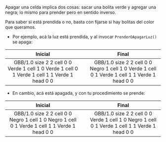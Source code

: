 Apagar una celda implica dos cosas: sacar una bolita verde y agregar una negra; lo mismo para prender pero en sentido inverso.

Para saber si está prendida o no, basta con fijarse si hay bolitas del color que queramos.

* Por ejemplo, acá la luz está prendida, y al invocar `PrenderOApagarLuz()` se apaga:

<table class= "table" style="width:100%">
  <thead>
  <tr>
    <th style="text-align: center">Inicial</th>
    <th style="text-align: center"></th> 
    <th style="text-align: center">Final</th>
  </tr>
  </thead>
  <tbody>
  <tr>
    <td style="text-align: center">  
      <gs-board>
        GBB/1.0
        size 2 2
        cell 0 0 Verde 1
        cell 1 0 Verde 1
        cell 0 1 Verde 1
        cell 1 1 Verde 1
        head 0 0
      </gs-board>
    </td>
    <td style="text-align: center"><i class="fa fa-arrow-right"></i></td> 
    <td style="text-align: center">
      <gs-board>
        GBB/1.0
        size 2 2
        cell 0 0 Negro 1
        cell 1 0 Verde 1
        cell 0 1 Verde 1
        cell 1 1 Verde 1
        head 0 0
      </gs-board>
    </td>
  </tr>
  <tbody>
</table>

* En cambio, acá está apagada, y con tu procedimiento se prende:

<table class= "table" style="width:100%">
  <thead>
  <tr>
    <th style="text-align: center">Inicial</th>
    <th style="text-align: center"></th> 
    <th style="text-align: center">Final</th>
  </tr>
  </thead>
  <tbody>
  <tr>
    <td style="text-align: center">  
      <gs-board>
        GBB/1.0
        size 2 2
        cell 0 0 Negro 1
        cell 1 0 Negro 1
        cell 0 1 Verde 1
        cell 1 1 Verde 1
        head 0 0
      </gs-board>
    </td>
    <td style="text-align: center"><i class="fa fa-arrow-right"></i></td> 
    <td style="text-align: center">
      <gs-board>
        GBB/1.0
        size 2 2
        cell 0 0 Verde 1
        cell 1 0 Negro 1
        cell 0 1 Verde 1
        cell 1 1 Verde 1
        head 0 0
      </gs-board>
    </td>
  </tr>
  <tbody>
</table>
